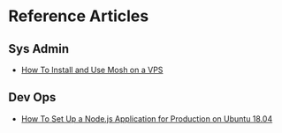 # Reference Articles

## Sys Admin

- [How To Install and Use Mosh on a VPS](https://www.digitalocean.com/community/tutorials/how-to-install-and-use-mosh-on-a-vps)

## Dev Ops

- [How To Set Up a Node.js Application for Production on Ubuntu 18.04](https://www.digitalocean.com/community/tutorials/how-to-install-and-use-mosh-on-a-vps)